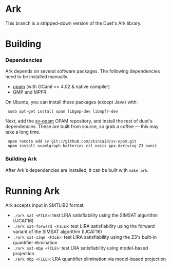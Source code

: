 Ark
====
This branch is a stripped-down version of the Duet's Ark library.

Building
========

### Dependencies

Ark depends on several software packages.  The following dependencies need to be installed manually.

 + [opam](http://opam.ocaml.org) (with OCaml >= 4.02 & native compiler)
 + GMP and MPFR

On Ubuntu, you can install these packages (except Java) with:
```
 sudo apt-get install opam libgmp-dev libmpfr-dev
```

Next, add the [sv-opam](https://github.com/zkincaid/sv-opam) OPAM repository, and install the rest of duet's dependencies.  These are built from source, so grab a coffee &mdash; this may take a long time.
```
 opam remote add sv git://github.com/zkincaid/sv-opam.git
 opam install ocamlgraph batteries cil oasis ppx_deriving Z3 ounit
```

### Building Ark

After Ark's dependencies are installed, it can be built with `make ark`.

Running Ark
===========

Ark accepts input in SMTLIB2 format.

- `./ark sat <FILE>`: test LIRA satisfiability using the SIMSAT algorithm (IJCAI'16)
- `./ark sat-forward <FILE>`: test LIRA satisfiability using the forward variant of the SIMSAT algorithm (IJCAI'16)
- `./ark sat-z3qe <FILE>`: test LIRA satisfiability using the Z3's built-in quantifier elimination
- `./ark sat-mbp <FILE>`: test LRA satisfiability using model-based projection
- `./ark mbp <FILE>`: LRA quantifier elimination via model-based projection

